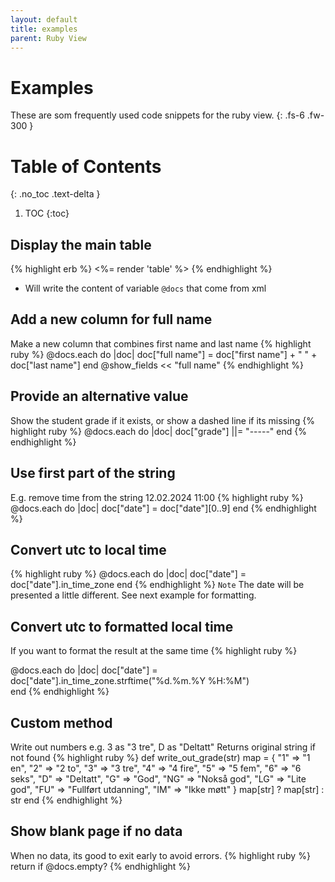 ```yaml
---
layout: default
title: examples
parent: Ruby View
---
```


# Examples
These are som frequently used code snippets for the ruby view.
{: .fs-6 .fw-300 }

# Table of Contents
{: .no_toc .text-delta }

1. TOC
{:toc}

## Display the main table
{% highlight erb %}
<%= render 'table' %>
{% endhighlight %}
- Will write the content of variable `@docs` that come from xml

## Add a new column for full name
Make a new column that combines first name and last name
{% highlight ruby %}
  @docs.each do |doc|
    doc["full name"] = doc["first name"] + " " + doc["last name"]
  end
  @show_fields << "full name"
{% endhighlight %}

## Provide an alternative value
Show the student grade if it exists, or show a dashed line if its missing
{% highlight ruby %}
  @docs.each do |doc|
    doc["grade"] ||= "-----"
  end
{% endhighlight %}

## Use first part of the string
E.g. remove time from the string 12.02.2024 11:00
{% highlight ruby %}
  @docs.each do |doc|
    doc["date"] = doc["date"][0..9]
  end
{% endhighlight %}

## Convert utc to local time
{% highlight ruby %}
  @docs.each do |doc|
    doc["date"] = doc["date"].in_time_zone
  end
{% endhighlight %}
`Note` The date will be presented a little different. See next example for formatting.

## Convert utc to formatted local time
If you want to format the result at the same time
{% highlight ruby %}

  @docs.each do |doc|
    doc["date"] = doc["date"].in_time_zone.strftime("%d.%m.%Y %H:%M")    
  end
{% endhighlight %}

## Custom method
Write out numbers e.g. 3 as "3 tre", D as "Deltatt"
Returns original string if not found
{% highlight ruby %}
  def write_out_grade(str)
    map = {
      "1" => "1 en", 
      "2" => "2 to",
      "3" => "3 tre", 
      "4" => "4 fire",
      "5" => "5 fem", 
      "6" => "6 seks", 
      "D" => "Deltatt", 
      "G" => "God", 
      "NG" => "Nokså god", 
      "LG" => "Lite god", 
      "FU" => "Fullført utdanning",
      "IM" => "Ikke møtt" }
    map[str] ? map[str] : str 
  end
{% endhighlight %}

## Show blank page if no data
When no data, its good to exit early to avoid errors.
{% highlight ruby %}
  return if @docs.empty?
{% endhighlight %}

